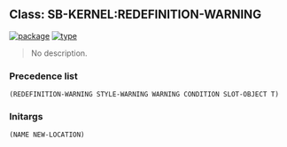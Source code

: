 ## Class: SB-KERNEL:REDEFINITION-WARNING
[![package](https://img.shields.io/badge/Package-SB--KERNEL-5f9ea0.svg?style=social&colorA=999999)](../) [![type](https://img.shields.io/badge/Type-Class-5f9ea0.svg?style=social&colorA=999999)](../#class) 

> No description.

### Precedence list
```
(REDEFINITION-WARNING STYLE-WARNING WARNING CONDITION SLOT-OBJECT T)
```
### Initargs
```
(NAME NEW-LOCATION)
```
